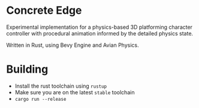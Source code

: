 # Concrete Edge

Experimental implementation for a physics-based 3D platforming character controller with procedural animation informed by the detailed physics state.

Written in Rust, using Bevy Engine and Avian Physics.

# Building

- Install the rust toolchain using `rustup`
- Make sure you are on the latest `stable` toolchain
- `cargo run --release`
